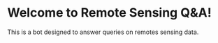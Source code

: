 # Welcome to Remote Sensing Q&A! 
This is a bot designed to answer queries on remotes sensing data.



